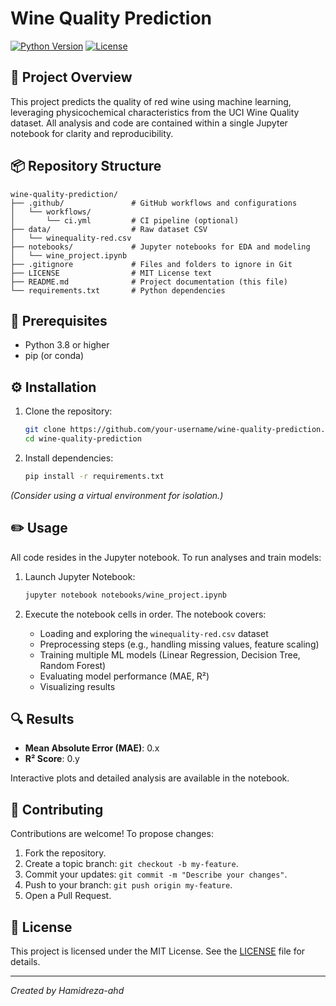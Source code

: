 # Wine Quality Prediction

[![Python Version](https://img.shields.io/badge/python-3.8%2B-blue)](https://www.python.org/downloads/)
[![License](https://img.shields.io/badge/license-MIT-green)](LICENSE)

## 🚀 Project Overview

This project predicts the quality of red wine using machine learning, leveraging physicochemical characteristics from the UCI Wine Quality dataset. All analysis and code are contained within a single Jupyter notebook for clarity and reproducibility.

## 📦 Repository Structure

```
wine-quality-prediction/
├── .github/               # GitHub workflows and configurations
│   └── workflows/
│       └── ci.yml         # CI pipeline (optional)
├── data/                  # Raw dataset CSV
│   └── winequality-red.csv
├── notebooks/             # Jupyter notebooks for EDA and modeling
│   └── wine_project.ipynb
├── .gitignore             # Files and folders to ignore in Git
├── LICENSE                # MIT License text
├── README.md              # Project documentation (this file)
└── requirements.txt       # Python dependencies
```

## 📑 Prerequisites

* Python 3.8 or higher
* pip (or conda)

## ⚙️ Installation

1. Clone the repository:

   ```bash
   git clone https://github.com/your-username/wine-quality-prediction.git
   cd wine-quality-prediction
   ```
2. Install dependencies:

   ```bash
   pip install -r requirements.txt
   ```

*(Consider using a virtual environment for isolation.)*

## ✏️ Usage

All code resides in the Jupyter notebook. To run analyses and train models:

1. Launch Jupyter Notebook:

   ```bash
   jupyter notebook notebooks/wine_project.ipynb
   ```
2. Execute the notebook cells in order. The notebook covers:

   * Loading and exploring the `winequality-red.csv` dataset
   * Preprocessing steps (e.g., handling missing values, feature scaling)
   * Training multiple ML models (Linear Regression, Decision Tree, Random Forest)
   * Evaluating model performance (MAE, R²)
   * Visualizing results

## 🔍 Results

* **Mean Absolute Error (MAE)**: 0.x
* **R² Score**: 0.y

Interactive plots and detailed analysis are available in the notebook.

## 🤝 Contributing

Contributions are welcome! To propose changes:

1. Fork the repository.
2. Create a topic branch: `git checkout -b my-feature`.
3. Commit your updates: `git commit -m "Describe your changes"`.
4. Push to your branch: `git push origin my-feature`.
5. Open a Pull Request.

## 📝 License

This project is licensed under the MIT License. See the [LICENSE](LICENSE) file for details.

---

*Created by Hamidreza-ahd*
